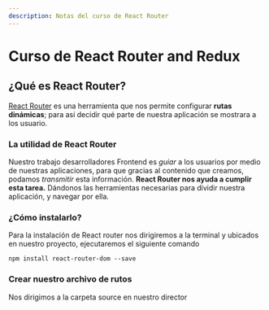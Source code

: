 ```yaml
---
description: Notas del curso de React Router
---
```


# Curso de React Router and Redux

## ¿Qué es React Router?

[React Router](https://github.com/ReactTraining/react-router/tree/master/packages/react-router-dom) es una herramienta que nos permite configurar **rutas dinámicas**; para así decidir qué parte de nuestra aplicación se mostrara a los usuario.

### La utilidad de React Router

Nuestro trabajo desarrolladores Frontend es _guiar_ a los usuarios por medio de nuestras aplicaciones, para que gracias al contenido que creamos, podamos _transmitir_ esta información. **React Router nos ayuda a cumplir esta tarea.** Dándonos las herramientas necesarias para dividir nuestra aplicación, y navegar por ella.

### ¿Cómo instalarlo?

Para la instalación de React router nos dirigiremos a la terminal y ubicados en nuestro proyecto, ejecutaremos el siguiente comando

```text
npm install react-router-dom --save
```

### Crear nuestro archivo de rutos

Nos dirigimos a la carpeta source en nuestro director

